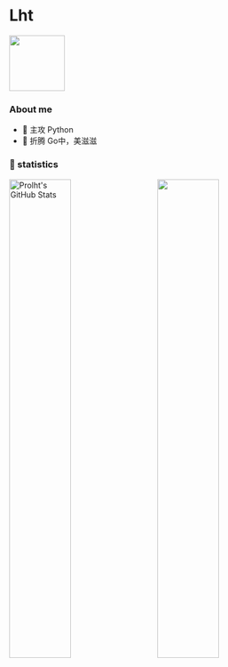 <h1 align="left">Lht</h1>

<img src="https://media.giphy.com/media/WUlplcMpOCEmTGBtBW/giphy.gif" width="100">

### About me

- 🔭 主攻 Python
- 🌱 折腾 Go中，美滋滋



### 🙈 statistics
<p style="width=100%">
  <img align="left" width="47%" src="https://github-readme-stats.vercel.app/api?username=Prolht&&show_icons=true&theme=radical&line_height=27&v=5&count_private=true" alt="Prolht's GitHub Stats" />
  <img align="right" width="47%" src="https://github-readme-stats.vercel.app/api/top-langs/?username=Prolht&theme=radical&layout=compact" />
</p>

<p></p>
